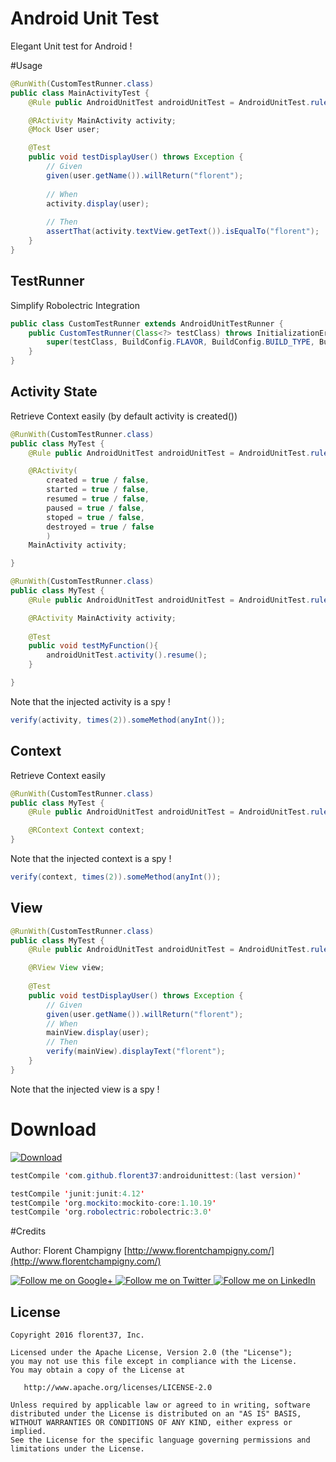 # Android Unit Test

Elegant Unit test for Android !

#Usage

```java
@RunWith(CustomTestRunner.class)
public class MainActivityTest {
    @Rule public AndroidUnitTest androidUnitTest = AndroidUnitTest.rule();

    @RActivity MainActivity activity;
    @Mock User user;

    @Test
    public void testDisplayUser() throws Exception {
        // Given
        given(user.getName()).willReturn("florent");
        
        // When
        activity.display(user);
        
        // Then
        assertThat(activity.textView.getText()).isEqualTo("florent");
    }
}
```

## TestRunner

Simplify Robolectric Integration

```java
public class CustomTestRunner extends AndroidUnitTestRunner {
    public CustomTestRunner(Class<?> testClass) throws InitializationError {
        super(testClass, BuildConfig.FLAVOR, BuildConfig.BUILD_TYPE, BuildConfig.APPLICATION_ID, TestMyApplication.class);
    }
}
```

## Activity State

Retrieve Context easily (by default activity is created())

```java
@RunWith(CustomTestRunner.class)
public class MyTest {
    @Rule public AndroidUnitTest androidUnitTest = AndroidUnitTest.rule();

    @RActivity(
        created = true / false,
        started = true / false,
        resumed = true / false,
        paused = true / false,
        stoped = true / false,
        destroyed = true / false
        )
    MainActivity activity;

}
```

```java
@RunWith(CustomTestRunner.class)
public class MyTest {
    @Rule public AndroidUnitTest androidUnitTest = AndroidUnitTest.rule();

    @RActivity MainActivity activity;
    
    @Test
    public void testMyFunction(){
        androidUnitTest.activity().resume();
    }

}
```

Note that the injected activity is a spy !

```java
verify(activity, times(2)).someMethod(anyInt());
```

## Context

Retrieve Context easily

```java
@RunWith(CustomTestRunner.class)
public class MyTest {
    @Rule public AndroidUnitTest androidUnitTest = AndroidUnitTest.rule();

    @RContext Context context;
}
```

Note that the injected context is a spy !

```java
verify(context, times(2)).someMethod(anyInt());
```

## View

```java
@RunWith(CustomTestRunner.class)
public class MyTest {
    @Rule public AndroidUnitTest androidUnitTest = AndroidUnitTest.rule();

    @RView View view;
    
    @Test
    public void testDisplayUser() throws Exception {
        // Given
        given(user.getName()).willReturn("florent");
        // When
        mainView.display(user);
        // Then
        verify(mainView).displayText("florent");
    }
}
```

Note that the injected view is a spy !

# Download

 [ ![Download](https://api.bintray.com/packages/florent37/maven/AndroidUnitTest/images/download.svg) ](https://bintray.com/florent37/maven/AndroidUnitTest/_latestVersion)

```java
testCompile 'com.github.florent37:androidunittest:(last version)'

testCompile 'junit:junit:4.12'
testCompile 'org.mockito:mockito-core:1.10.19'
testCompile 'org.robolectric:robolectric:3.0'
```

#Credits

Author: Florent Champigny [http://www.florentchampigny.com/](http://www.florentchampigny.com/)

<a href="https://plus.google.com/+florentchampigny">
  <img alt="Follow me on Google+"
       src="https://raw.githubusercontent.com/florent37/DaVinci/master/mobile/src/main/res/drawable-hdpi/gplus.png" />
</a>
<a href="https://twitter.com/florent_champ">
  <img alt="Follow me on Twitter"
       src="https://raw.githubusercontent.com/florent37/DaVinci/master/mobile/src/main/res/drawable-hdpi/twitter.png" />
</a>
<a href="https://www.linkedin.com/profile/view?id=297860624">
  <img alt="Follow me on LinkedIn"
       src="https://raw.githubusercontent.com/florent37/DaVinci/master/mobile/src/main/res/drawable-hdpi/linkedin.png" />
</a>

License
--------

    Copyright 2016 florent37, Inc.

    Licensed under the Apache License, Version 2.0 (the "License");
    you may not use this file except in compliance with the License.
    You may obtain a copy of the License at

       http://www.apache.org/licenses/LICENSE-2.0

    Unless required by applicable law or agreed to in writing, software
    distributed under the License is distributed on an "AS IS" BASIS,
    WITHOUT WARRANTIES OR CONDITIONS OF ANY KIND, either express or implied.
    See the License for the specific language governing permissions and
    limitations under the License.
